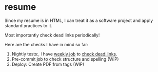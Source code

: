 # resume

Since my resume is in HTML, I can treat it as a software project and apply standard practices to it.

Most importantly check dead links periodically!

Here are the checks I have in mind so far:

1. Nightly tests:, I have [weekly job](https://github.com/diaasami/resume/actions/workflows/weekly.yml) to [check dead links](https://github.com/diaasami/resume/blob/master/check_resume_links.py).
2. Pre-commit job to check structure and spelling (WIP)
3. Deploy: Create PDF from tags (WIP)
